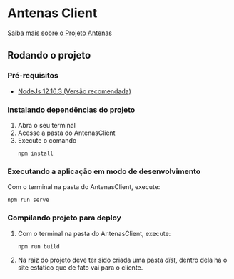 # Antenas Client

[Saiba mais sobre o Projeto Antenas](https://github.com/antena-dream-team/Antenas)

## Rodando o projeto

### Pré-requisitos
- [NodeJs 12.16.3 (Versão recomendada)](https://nodejs.org/en/download/)

### Instalando dependências do projeto
1. Abra o seu terminal
2. Acesse a pasta do AntenasClient
3. Execute o comando
    ```
    npm install
    ```

### Executando a aplicação em modo de desenvolvimento

Com o terminal na pasta do AntenasClient, execute:
```
npm run serve
```

### Compilando projeto para deploy

1. Com o terminal na pasta do AntenasClient, execute:
    ```
    npm run build
    ```
2. Na raiz do projeto deve ter sido criada uma pasta _dist_, dentro dela há o site estático que de fato vai para o cliente.
